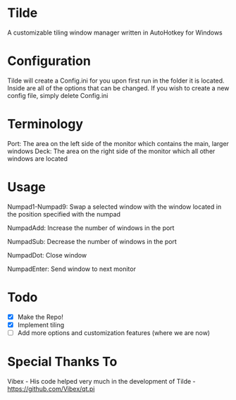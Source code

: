 Tilde
=====
A customizable tiling window manager written in AutoHotkey for Windows

Configuration
=====
Tilde will create a Config.ini for you upon first run in the folder it is located. Inside are all of the options that can be changed. If you wish to create a new config file, simply delete Config.ini

Terminology
=====
Port: The area on the left side of the monitor which contains the main, larger windows
Deck: The area on the right side of the monitor which all other windows are located

Usage
=====
Numpad1-Numpad9: Swap a selected window with the window located in the position specified with the numpad

NumpadAdd: Increase the number of windows in the port

NumpadSub: Decrease the number of windows in the port

NumpadDot: Close window

NumpadEnter: Send window to next monitor

Todo
=====
- [x] Make the Repo!
- [x] Implement tiling
- [ ] Add more options and customization features (where we are now)

Special Thanks To
=====
Vibex - His code helped very much in the development of Tilde - https://github.com/Vibex/qt.pi